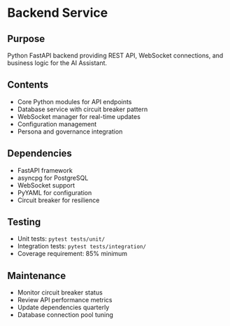 # Backend Service

## Purpose
Python FastAPI backend providing REST API, WebSocket connections, and business logic for the AI Assistant.

## Contents
- Core Python modules for API endpoints
- Database service with circuit breaker pattern
- WebSocket manager for real-time updates
- Configuration management
- Persona and governance integration

## Dependencies
- FastAPI framework
- asyncpg for PostgreSQL
- WebSocket support
- PyYAML for configuration
- Circuit breaker for resilience

## Testing
- Unit tests: `pytest tests/unit/`
- Integration tests: `pytest tests/integration/`
- Coverage requirement: 85% minimum

## Maintenance
- Monitor circuit breaker status
- Review API performance metrics
- Update dependencies quarterly
- Database connection pool tuning